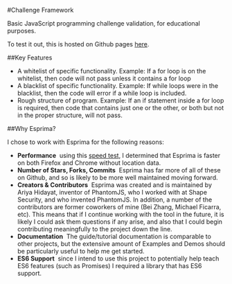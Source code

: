 #Challenge Framework

Basic JavaScript programming challenge validation, for educational purposes.

To test it out, this is hosted on Github pages [here](https://paloobi.github.io/challenge-framework).

##Key Features

* A whitelist of specific functionality. Example: If a for loop is on the whitelist, then code will not pass unless it contains a for loop
* A blacklist of specific functionality. Example: If while loops were in the blacklist, then the code will error if a while loop is included.
* Rough structure of program. Example: If an if statement inside a for loop is required, then code that contains just one or the other, or both but not in the proper structure, will not pass.

##Why Esprima?

I chose to work with Esprima for the following reasons:

* **Performance** ­ using this [speed test](http://marijnhaverbeke.nl/acorn/test/bench.html), I determined that Esprima is faster on both Firefox and Chrome without location data.
* **Number of Stars, Forks, Commits** ­ Esprima has far more of all of these on Github, and so is likely to be more well maintained moving forward.
* **Creators & Contributors** ­ Esprima was created and is maintained by Ariya Hidayat, inventor of PhantomJS, who I worked with at Shape Security, and who invented PhantomJS. In addition, a number of the contributors are former coworkers of mine (Bei Zhang, Michael Ficarra, etc). This means that if I continue working with the tool in the future, it is likely I could ask them questions if any arise, and also that I could begin contributing meaningfully to the project down the line.
* **Documentation** ­ The guide/tutorial documentation is comparable to other projects, but the extensive amount of Examples and Demos should be particularly useful to help me get started.
* **ES6 Support** ­ since I intend to use this project to potentially help teach ES6 features (such as Promises) I required a library that has ES6 support.

